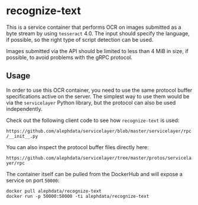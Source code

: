 # recognize-text

This is a service container that performs OCR on images submitted as a byte stream by using
`tesseract` 4.0. The input should specify the language, if possible, so the right type of
script detection can be used.

Images submitted via the API should be limited to less than 4 MiB in size, if possible, to
avoid problems with the gRPC protocol.

## Usage

In order to use this OCR container, you need to use the same protocol buffer specifications
active on the server. The simplest way to use them would be via the `servicelayer` Python
library, but the protocol can also be used independently.

Check out the following client code to see how `recognize-text` is used:

`https://github.com/alephdata/servicelayer/blob/master/servicelayer/rpc/__init__.py`

You can also inspect the protocol buffer files directly here:

`https://github.com/alephdata/servicelayer/tree/master/protos/servicelayer/rpc`

The container itself can be pulled from the DockerHub and will expose a service on port
`50000`:

```shell
docker pull alephdata/recognize-text
docker run -p 50000:50000 -ti alephdata/recognize-text
```
